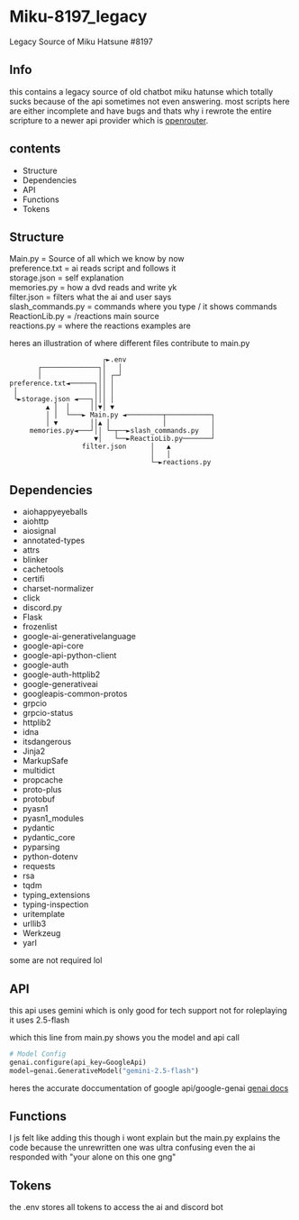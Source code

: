 # Miku-8197_legacy
Legacy Source of Miku Hatsune #8197

## Info
this contains a legacy source of old chatbot miku hatunse which totally sucks because of the api sometimes not even answering.
most scripts here are either incomplete and have bugs and thats why i rewrote the entire scripture to a newer api provider
which is [openrouter](https://openrouter.ai).

## contents
- Structure
- Dependencies
- API
- Functions
- Tokens

## Structure
Main.py = Source of all which we know by now<br>
preference.txt = ai reads script and follows it<br>
storage.json = self explanation<br>
memories.py = how a dvd reads and write yk<br>
filter.json = filters what the ai and user says<br>
slash_commands.py = commands where you type / it shows commands<br>
ReactionLib.py = /reactions main source<br>
reactions.py = where the reactions examples are<br>

heres an illustration of where different files contribute to main.py<br>
```
                       ┌►.env                      
       ┌──────────────┐│   │                       
       │              ││ ┌─┘                       
preference.txt◄──────┐││ │                         
 │                   │││ │                         
 └►storage.json ◄───┐│││ │                         
         ▲ │  │     ││▼│ ▼                         
         │ │  └───► Main.py ◄─────────┬───────────┐
         │ ▼        ││▲ │             │           │
     memories.py◄───┘││ └─┬──►slash_commands.py   │
                     ▼│   └──►ReactioLib.py───────┘
                  filter.json      │   ▲           
                                   │   │           
                                   └─►reactions.py 
```

## Dependencies

- aiohappyeyeballs
- aiohttp
- aiosignal
- annotated-types
- attrs
- blinker
- cachetools
- certifi
- charset-normalizer
- click
- discord.py
- Flask
- frozenlist
- google-ai-generativelanguage
- google-api-core
- google-api-python-client
- google-auth
- google-auth-httplib2
- google-generativeai
- googleapis-common-protos
- grpcio
- grpcio-status
- httplib2
- idna
- itsdangerous
- Jinja2
- MarkupSafe
- multidict
- propcache
- proto-plus
- protobuf
- pyasn1
- pyasn1_modules
- pydantic
- pydantic_core
- pyparsing
- python-dotenv
- requests
- rsa
- tqdm
- typing_extensions
- typing-inspection
- uritemplate
- urllib3
- Werkzeug
- yarl

some are not required lol

## API
this api uses gemini which is only good for tech support not for roleplaying
it uses 2.5-flash

which this line from main.py shows you the model and api call
```python
# Model Config
genai.configure(api_key=GoogleApi)
model=genai.GenerativeModel("gemini-2.5-flash")
```

heres the accurate doccumentation of google api/google-genai
[genai docs](https://github.com/googleapis/python-genai?tab=readme-ov-file)

## Functions
I js felt like adding this though i wont explain
but the main.py explains the code because the unrewritten one was ultra confusing
even the ai responded with "your alone on this one gng"

## Tokens
the .env stores all tokens to access the ai and discord bot
